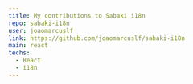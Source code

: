 ```yaml
---
title: My contributions to Sabaki i18n
repo: sabaki-i18n
user: joaomarcuslf
link: https://github.com/joaomarcuslf/sabaki-i18n
main: react
techs:
  - React
  - i18n
---
```

